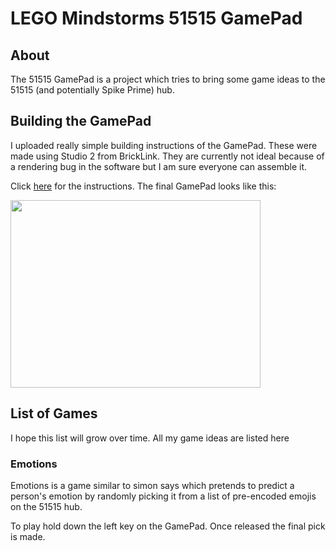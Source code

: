 # LEGO Mindstorms 51515 GamePad

## About

The 51515 GamePad is a project which tries to bring some game ideas to the
51515 (and potentially Spike Prime) hub.

## Building the GamePad

I uploaded really simple building instructions of the GamePad. These were made
using Studio 2 from BrickLink. They are currently not ideal because of a
rendering bug in the software but I am sure everyone can assemble it.

Click [here](LEGO%20Mindstorms5%20Gamepad-Instructions.pdf) for the instructions.
The final GamePad looks like this:

<img src="https://raw.githubusercontent.com/4doom4/LEGO_Mindstorms5-Gamepad/main/LEGO%20Mindstorms5%20Gamepad.png" width="400" height="300">

## List of Games

I hope this list will grow over time. All my game ideas are listed here

### Emotions
Emotions is a game similar to simon says which pretends to predict a person's
emotion by randomly picking it from a list of pre-encoded emojis on the 51515
hub.

To play hold down the left key on the GamePad. Once released the final pick is
made.

